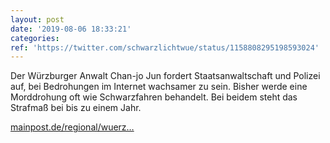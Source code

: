 ```yaml
---
layout: post
date: '2019-08-06 18:33:21'
categories: 
ref: 'https://twitter.com/schwarzlichtwue/status/1158808295198593024'
---
```

Der Würzburger Anwalt Chan-jo Jun fordert Staatsanwaltschaft und Polizei auf, bei Bedrohungen im Internet wachsamer zu sein. Bisher werde eine Morddrohung oft wie Schwarzfahren behandelt. Bei beidem steht das Strafmaß bei bis zu einem Jahr.

[mainpost.de/regional/wuerz…](https://www.mainpost.de/regional/wuerzburg/Experte-Jun-Justiz-muss-mehr-fuer-bedrohte-Politiker-tun;art735,10290873)